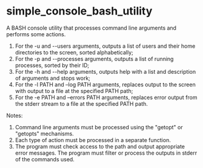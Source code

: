 # simple_console_bash_utility
A BASH console utility that processes command line arguments and performs some actions.

1. For the -u and --users arguments, outputs a list of users and their home directories to the screen, sorted alphabetically;
2. For the -p and --processes arguments, outputs a list of running processes, sorted by their ID;
3. For the -h and --help arguments, outputs help with a list and description of arguments and stops work;
4. For the -l PATH and –log PATH arguments, replaces output to the screen with output to a file at the specified PATH path;
5. For the -e PATH and –errors PATH arguments, replaces error output from the stderr stream to a file at the specified PATH path.

Notes:
1. Command line arguments must be processed using the "getopt" or "getopts" mechanisms.
2. Each type of action must be processed in a separate function.
3. The program must check access to the path and output appropriate error messages. The program must filter or process the outputs in stderr of the commands used.
